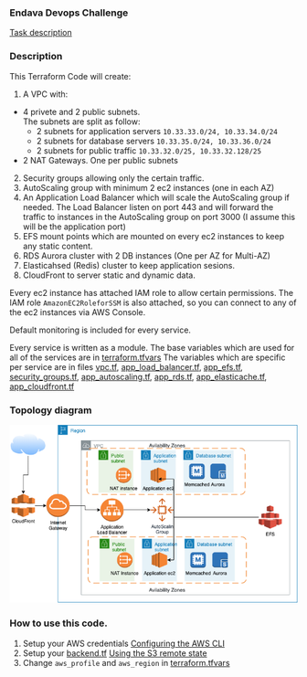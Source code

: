### Endava Devops Challenge
[Task description](./Challenge.md#endava-devops-challenge)
### Description

This Terraform Code will create:
1) A VPC with:
- 4 privete and 2 public subnets.  
The subnets are split as follow:
  - 2 subnets for application servers `10.33.33.0/24, 10.33.34.0/24`
  - 2 subnets for database servers `10.33.35.0/24, 10.33.36.0/24`
  - 2 subnets for public traffic `10.33.32.0/25, 10.33.32.128/25`
- 2 NAT Gateways. One per public subnets

2) Security groups allowing only the certain traffic.
3) AutoScaling group with minimum 2 ec2 instances (one in each AZ)
4) An Application Load Balancer which will scale the AutoScaling group if needed.
The Load Balancer listen on port 443 and will forward the traffic to instances in the AutoScaling group on port 3000 (I assume this will be the application port)
5) EFS mount points which are mounted on every ec2 instances to keep any static content.
6) RDS Aurora cluster with 2 DB instances (One per AZ for Multi-AZ)
7) Elasticahsed (Redis) cluster to keep application sesions.
8) CloudFront to server static and dynamic data.

Every ec2 instance has attached IAM role to allow certain permissions. The IAM role `AmazonEC2RoleforSSM` is also attached, so you can connect to any of the ec2 instances via AWS Console.

Default monitoring is included for every service.

Every service is written as a module.
The base variables which are used for all of the services are in [terraform.tfvars](./terraform.tfvars)
The variables which are specific per service are in files [vpc.tf](./vpc.tf), [app_load_balancer.tf](./app_load_balancer.tf), [app_efs.tf](./app_efs.tf), [security_groups.tf](./security_groups.tf), [app_autoscaling.tf](./app_autoscaling.tf), [app_rds.tf](./app_rds.tf), [app_elasticache.tf](./app_elasticache.tf), [app_cloudfront.tf](./app_cloudfront.tf)


### Topology diagram
![Endava Devops Challenge](./images/Challenge.png)

### How to use this code.
1) Setup your AWS credentials [Configuring the AWS CLI](https://docs.aws.amazon.com/cli/latest/userguide/cli-chap-configure.html)
2) Setup your [backend.tf](./backend.tf) [Using the S3 remote state](https://www.terraform.io/docs/backends/types/s3.html#using-the-s3-remote-state)
3) Change `aws_profile` and `aws_region` in [terraform.tfvars](terraform.tfvars)
